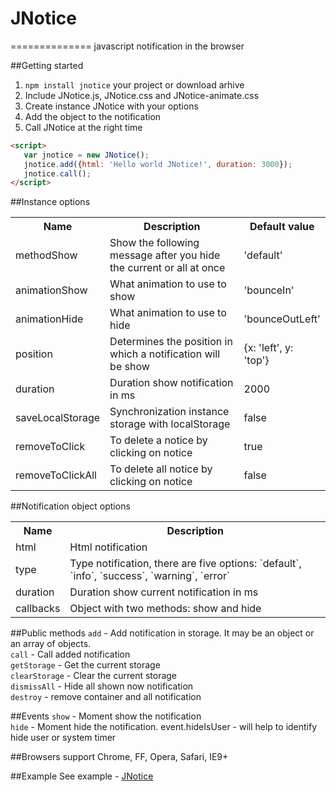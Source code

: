 # JNotice
==============
javascript notification in the browser

##Getting started
1. `npm install jnotice` your project or download arhive
2. Include JNotice.js, JNotice.css and JNotice-animate.css
3. Create instance JNotice with your options
4. Add the object to the notification
5. Call JNotice at the right time
```html
<script>
   var jnotice = new JNotice();
   jnotice.add({html: 'Hello world JNotice!', duration: 3000});
   jnotice.call();
</script>
```

##Instance options
<table>
    <tr>
      <th>Name</td>
      <th>Description</th>
      <th>Default value</th>
    </tr>
    <tr>
      <td>methodShow</td>
      <td>Show the following message after you hide the current or all at once</td>   
      <td>'default'</td>
    </tr>
    <tr>
      <td>animationShow</td>
      <td>What animation to use to show</td>   
      <td>'bounceIn'</td>
    </tr>
    <tr>
      <td>animationHide</td>
      <td>What animation to use to hide</td>   
      <td>'bounceOutLeft'</td>
    </tr>
    <tr>
      <td>position</td>
      <td>Determines the position in which a notification will be show</td>   
      <td>{x: 'left', y: 'top'}</td>
    </tr>
    <tr>
      <td>duration</td>
      <td>Duration show notification in ms</td>   
      <td>2000</td>
    </tr>
    <tr>
      <td>saveLocalStorage</td>
      <td>Synchronization instance storage with localStorage</td>   
      <td>false</td>
    </tr>
    <tr>
      <td>removeToClick</td>
      <td>To delete a notice by clicking on notice</td>   
      <td>true</td>
    </tr>
   <tr>
      <td>removeToClickAll</td>
      <td>To delete all notice by clicking on notice</td>   
      <td>false</td>
   </tr>
</table>

##Notification object options
<table>
    <tr>
      <th>Name</td>
      <th>Description</th>
    </tr>
    <tr>
      <td>html</td>
      <td>Html notification</td>   
    </tr>
    <tr>
      <td>type</td>
      <td>Type notification, there are five options: `default`, `info`, `success`, `warning`, `error`</td>   
    </tr>
    <tr>
      <td>duration</td>
      <td>Duration show current notification in ms</td>   
    </tr>
    <tr>
      <td>callbacks</td>
      <td>Object with two methods: show and hide</td>   
    </tr>
</table>

##Public methods
`add` - Add notification in storage. It may be an object or an array of objects.<br>
`call` - Call added notification<br>
`getStorage` - Get the current storage<br>
`clearStorage` - Clear the current storage<br>
`dismissAll` - Hide all shown now notification<br>
`destroy` - remove container and all notification<br>

##Events
`show` - Moment show the notification<br>
`hide` - Moment hide the notification. event.hideIsUser - will help to identify hide user or system timer

##Browsers support
Chrome, FF, Opera, Safari, IE9+

##Example
See example - <a href="http://m-ulyanov.github.io/JNotice/">JNotice</a>
